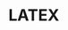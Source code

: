 # LATEX

<KatexPlayground />

<script setup lang="ts">
import KatexPlayground from "@KatexPlayground";
</script>
